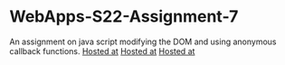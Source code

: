 # WebApps-S22-Assignment-7
An assignment on java script modifying the DOM and using anonymous callback functions.
[Hosted at](https://44-563-web-apps-s22.github.io/webapps-s22-assignment-7-GopijaVenepalli/hunt.html)
[Hosted at](https://44-563-web-apps-s22.github.io/webapps-s22-assignment-7-GopijaVenepalli/reaction.html)
[Hosted at](https://44-563-web-apps-s22.github.io/webapps-s22-assignment-7-GopijaVenepalli/queue.html)